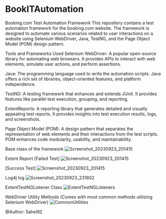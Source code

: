# BookITAutomation

Booking.com Test Automation Framework
This repository contains a test automation framework for the booking.com website.
The framework is designed to automate various scenarios related to user interactions on a website using Selenium WebDriver, Java, TestNG, and the Page Object Model (POM) design pattern.

Tools and Frameworks Used
Selenium WebDriver: A popular open-source library for automating web browsers. It provides APIs to interact with web elements, simulate user actions, and perform assertions.

Java: The programming language used to write the automation scripts. Java offers a rich set of libraries, object-oriented features, and platform independence.

TestNG: A testing framework that enhances and extends JUnit. It provides features like parallel test execution, grouping, and reporting.

ExtentReports: A reporting library that generates detailed and visually appealing test reports. It provides insights into test execution results, logs, and screenshots.

Page Object Model (POM): A design pattern that separates the representation of web elements and their interactions from the test scripts. POM enhances code modularity, usability, and maintainability.

Base class of the framework
![Screenshot_20230923_201415](https://github.com/Sahel92/BookITAutomation/assets/125098911/eea2f42c-aa2d-40ef-9190-7dd6bb45a87f)

Extent Report 
[Failed Test]
![Screenshot_20230923_201415](https://github.com/Sahel92/BookITAutomation/assets/125098911/48bbfc0d-5942-4906-ad31-07765a0139f5)

[Success Test]
![Screenshot_20230923_201415](https://github.com/Sahel92/BookITAutomation/assets/125098911/0e3ec2a2-dce9-4c0b-a496-04ed989c6381)

Log4j log
![Screenshot_20230923_231802](https://github.com/Sahel92/BookITAutomation/assets/125098911/73cd9ea2-c123-463f-a0dc-15b5383e2d2b)

ExtentTestNGListener Class
![ExtentTestNGListeners](https://github.com/Sahel92/BookITAutomation/assets/125098911/8041550b-15f7-486e-87a7-4d3cb9865097)

WebDriver Utility Methods (Comes with most common methods utilizing Selenium WebDriver)
![CommonUtilities](https://github.com/Sahel92/BookITAutomation/assets/125098911/ee0dce57-075a-477c-a9e0-dd8f7946ff60)


@Author: Sahel92



